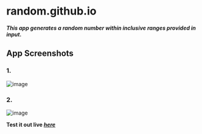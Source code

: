 # random.github.io

**_This app generates a random number within inclusive ranges provided in input._**

## App Screenshots 
### 1.
![image](https://github.com/kinshuk-code-1729/random.github.io/assets/90320839/13a64f37-9d67-4449-b430-614d43f15e45)

### 2.
![image](https://github.com/kinshuk-code-1729/random.github.io/assets/90320839/1ff0b38a-4e71-47aa-a7dd-92616553c651)

**Test it out live _[here](https://kinshuk-code-1729.github.io/random.github.io/)_**

